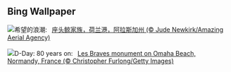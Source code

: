 ## Bing Wallpaper
![](https://www.bing.com/th?id=OHR.HumpbackFamily_ZH-CN4336100531_UHD.jpg&w=1000)希望的浪潮:&nbsp;&ensp;[座头鲸家族，荷兰港，阿拉斯加州 (© Jude Newkirk/Amazing Aerial Agency)](https://www.bing.com/th?id=OHR.HumpbackFamily_ZH-CN4336100531_UHD.jpg)
<br><br/>
![](https://www.bing.com/th?id=OHR.LesBravesNormandy_EN-US6707866678_UHD.jpg&w=1000)D-Day: 80 years on:&nbsp;&ensp;[Les Braves monument on Omaha Beach, Normandy, France (© Christopher Furlong/Getty Images)](https://www.bing.com/th?id=OHR.LesBravesNormandy_EN-US6707866678_UHD.jpg)
<br><br/>
